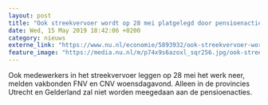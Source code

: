 ```yaml
---
layout: post
title: "Ook streekvervoer wordt op 28 mei platgelegd door pensioenacties"
date: Wed, 15 May 2019 18:42:06 +0200
category: nieuws
externe_link: "https://www.nu.nl/economie/5893932/ook-streekvervoer-wordt-op-28-mei-platgelegd-door-pensioenacties.html"
feature_image: "https://media.nu.nl/m/p74x9s6azoxl_sqr256.jpg/ook-streekvervoer-wordt-op-28-mei-platgelegd-door-pensioenacties.jpg"
---
```


Ook medewerkers in het streekvervoer leggen op 28 mei het werk neer, melden vakbonden FNV en CNV woensdagavond. Alleen in de provincies Utrecht en Gelderland zal niet worden meegedaan aan de pensioenacties.
